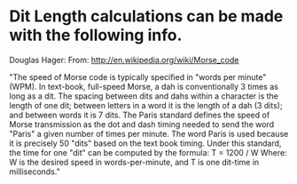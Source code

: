 # Dit Length calculations can be made with the following info.

Douglas Hager:
From:
http://en.wikipedia.org/wiki/Morse_code

"The speed of Morse code is typically specified in "words per minute" (WPM). In text-book, full-speed Morse, a dah is conventionally 3 times as long as a dit. The spacing between dits and dahs within a character is the length of one dit; between letters in a word it is the length of a dah (3 dits); and between words it is 7 dits. The Paris standard defines the speed of Morse transmission as the dot and dash timing needed to send the word "Paris" a given number of times per minute. The word Paris is used because it is precisely 50 "dits" based on the text book timing.
Under this standard, the time for one "dit" can be computed by the formula:
T = 1200 / W
Where: W is the desired speed in words-per-minute, and T is one dit-time in milliseconds."